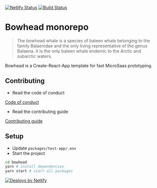 [![Netlify Status](https://api.netlify.com/api/v1/badges/d06353cb-6708-48fa-a4b5-3d455bc72227/deploy-status)](https://app.netlify.com/sites/sad-tereshkova-9a21f9/deploys) [![Build Status](https://travis-ci.org/daithimorton/bowhead.svg?branch=master)](https://travis-ci.org/daithimorton/bowhead)

# Bowhead monorepo

> The bowhead whale is a species of baleen whale belonging to the family Balaenidae and the only living representative of the genus Balaena. It is the only baleen whale endemic to the Arctic and subarctic waters.

Bowhead is a Create-React-App template for fast MicroSaas prototyping.

## Contributing

- Read the code of conduct  

[Code of conduct](https://github.com/daithimorton/bowhead/blob/master/CODE-OF-CONDUCT.md)

- Read the contributing guide  

[Contributing guide](https://github.com/daithimorton/bowhead/blob/master/CONTRIBUTING.md)

## Setup

- Update `packages/test-app/.env`
- Start the project
```bash
cd bowhead
yarn # install dependencies
yarn start # start all packages
```

<a href="https://www.netlify.com">
    <img src="https://www.netlify.com/img/global/badges/netlify-color-accent.svg" alt="Deploys by Netlify" />
</a>